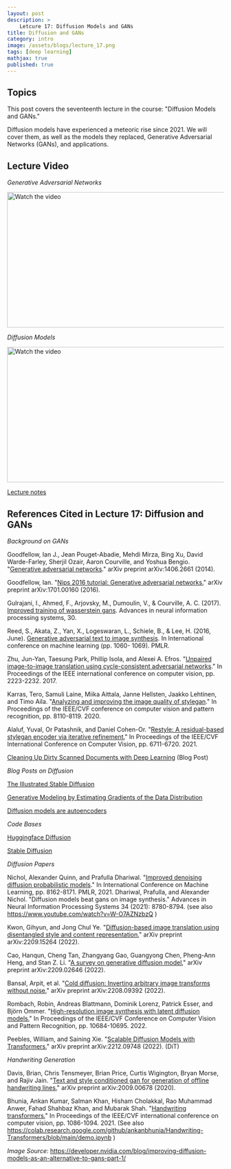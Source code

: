 ```yaml
---
layout: post
description: >
    Letcure 17: Diffusion Models and GANs
title: Diffusion and GANs
category: intro
image: /assets/blogs/lecture_17.png
tags: [deep learning]
mathjax: true
published: true
---
```


## Topics

This post covers the seventeenth lecture in the course: "Diffusion Models and GANs." 

Diffusion models have experienced a meteoric rise since 2021. We will cover them, as well as the models they replaced, Generative Adversarial Networks (GANs), and applications.

## Lecture Video

_Generative Adversarial Networks_

<a href="https://www.youtube.com/watch?v=f9eEy3_GpFc&ab_channel=MelissaDell" target="_blank">
 <img src="http://img.youtube.com/vi/f9eEy3_GpFc/mqdefault.jpg" alt="Watch the video" width="560" height="315" />
</a>

_Diffusion Models_

<a href="https://www.youtube.com/watch?v=dWCxWRnm10A&ab_channel=MelissaDell" target="_blank">
 <img src="http://img.youtube.com/vi/dWCxWRnm10A/mqdefault.jpg" alt="Watch the video" width="560" height="315" />
</a>

[Lecture notes](https://www.dropbox.com/s/uc6bdkpmw1f5idi/lecture_diffusion.pdf?dl=0)


## References Cited in Lecture 17: Diffusion and GANs

_Background on GANs_

Goodfellow, Ian J., Jean Pouget-Abadie, Mehdi Mirza, Bing Xu, David Warde-Farley, Sherjil Ozair, Aaron Courville, and Yoshua Bengio. "[Generative adversarial networks](https://arxiv.org/pdf/1406.2661.pdf)." arXiv preprint arXiv:1406.2661 (2014).

Goodfellow, Ian. "[Nips 2016 tutorial: Generative adversarial networks.](https://arxiv.org/pdf/1701.00160.pdf)" arXiv preprint arXiv:1701.00160 (2016).

Gulrajani, I., Ahmed, F., Arjovsky, M., Dumoulin, V., & Courville, A. C. (2017). [Improved training of wasserstein gans](https://arxiv.org/pdf/1704.00028.pdf). Advances in neural information processing systems, 30.

Reed, S., Akata, Z., Yan, X., Logeswaran, L., Schiele, B., & Lee, H. (2016, June). [Generative adversarial text to image synthesis](http://proceedings.mlr.press/v48/reed16.pdf). In International conference on machine learning (pp. 1060- 1069). PMLR.

Zhu, Jun-Yan, Taesung Park, Phillip Isola, and Alexei A. Efros. "[Unpaired image-to-image translation using cycle-consistent adversarial networks](http://openaccess.thecvf.com/content_ICCV_2017/papers/Zhu_Unpaired_Image-To-Image_Translation_ICCV_2017_paper.pdf)." In Proceedings of the IEEE international conference on computer vision, pp. 2223-2232. 2017.

Karras, Tero, Samuli Laine, Miika Aittala, Janne Hellsten, Jaakko Lehtinen, and Timo Aila. "[Analyzing and improving the image quality of stylegan](https://openaccess.thecvf.com/content_CVPR_2020/papers/Karras_Analyzing_and_Improving_the_Image_Quality_of_StyleGAN_CVPR_2020_paper.pdf)." In Proceedings of the IEEE/CVF conference on computer vision and pattern recognition, pp. 8110-8119. 2020.

Alaluf, Yuval, Or Patashnik, and Daniel Cohen-Or. "[Restyle: A residual-based stylegan encoder via iterative refinement.](http://openaccess.thecvf.com/content/ICCV2021/papers/Alaluf_ReStyle_A_Residual-Based_StyleGAN_Encoder_via_Iterative_Refinement_ICCV_2021_paper.pdf)" In Proceedings of the IEEE/CVF International Conference on Computer Vision, pp. 6711-6720. 2021.

[Cleaning Up Dirty Scanned Documents with Deep Learning](https://medium.com/illuin/cleaning-up-dirty-scanned-documents-with-deep-learning-2e8e6de6cfa6) (Blog Post)

_Blog Posts on Diffusion_

[The Illustrated Stable Diffusion](https://jalammar.github.io/illustrated-stable-diffusion/)

[Generative Modeling by Estimating Gradients of the Data Distribution](https://yang-song.net/blog/2021/score/)

[Diffusion models are autoencoders](ttps://benanne.github.io/2022/01/31/diffusion.html)

_Code Bases_

[Huggingface Diffusion](https://huggingface.co/spaces/huggingface-projects/diffuse-the-rest)

[Stable Diffusion](https://github.com/CompVis/stable-diffusion)

_Diffusion Papers_

Nichol, Alexander Quinn, and Prafulla Dhariwal. "[Improved denoising diffusion probabilistic models](http://proceedings.mlr.press/v139/nichol21a/nichol21a.pdf)." In International Conference on Machine Learning, pp. 8162-8171. PMLR, 2021. Dhariwal, Prafulla, and Alexander Nichol. "Diffusion models beat gans on image synthesis." Advances in Neural Information Processing Systems 34 (2021): 8780-8794. (see also https://www.youtube.com/watch?v=W-O7AZNzbzQ )

Kwon, Gihyun, and Jong Chul Ye. "[Diffusion-based image translation using disentangled style and content representation.](https://arxiv.org/pdf/2209.15264)" arXiv preprint arXiv:2209.15264 (2022).

Cao, Hanqun, Cheng Tan, Zhangyang Gao, Guangyong Chen, Pheng-Ann Heng, and Stan Z. Li. "[A survey on generative diffusion model.](https://arxiv.org/pdf/2209.02646)" arXiv preprint arXiv:2209.02646 (2022). 

Bansal, Arpit, et al. "[Cold diffusion: Inverting arbitrary image transforms without noise.](https://arxiv.org/pdf/2208.09392)" arXiv preprint arXiv:2208.09392 (2022).

Rombach, Robin, Andreas Blattmann, Dominik Lorenz, Patrick Esser, and Björn Ommer. "[High-resolution image synthesis with latent diffusion models.](http://openaccess.thecvf.com/content/CVPR2022/papers/Rombach_High-Resolution_Image_Synthesis_With_Latent_Diffusion_Models_CVPR_2022_paper.pdf)" In Proceedings of the IEEE/CVF Conference on Computer Vision and Pattern Recognition, pp. 10684-10695. 2022. 

Peebles, William, and Saining Xie. "[Scalable Diffusion Models with Transformers.](https://arxiv.org/pdf/2212.09748)" arXiv preprint arXiv:2212.09748 (2022). (DiT)

_Handwriting Generation_

Davis, Brian, Chris Tensmeyer, Brian Price, Curtis Wigington, Bryan Morse, and Rajiv Jain. "[Text and style conditioned gan for generation of offline handwriting lines.](https://arxiv.org/pdf/2009.00678)" arXiv preprint arXiv:2009.00678 (2020).

Bhunia, Ankan Kumar, Salman Khan, Hisham Cholakkal, Rao Muhammad Anwer, Fahad Shahbaz Khan, and Mubarak Shah. "[Handwriting transformers.](https://openaccess.thecvf.com/content/ICCV2021/papers/Bhunia_Handwriting_Transformers_ICCV_2021_paper.pdf)" In Proceedings of the IEEE/CVF international conference on computer vision, pp. 1086-1094. 2021. (See also https://colab.research.google.com/github/ankanbhunia/Handwriting-Transformers/blob/main/demo.ipynb )

_Image Source_: https://developer.nvidia.com/blog/improving-diffusion-models-as-an-alternative-to-gans-part-1/